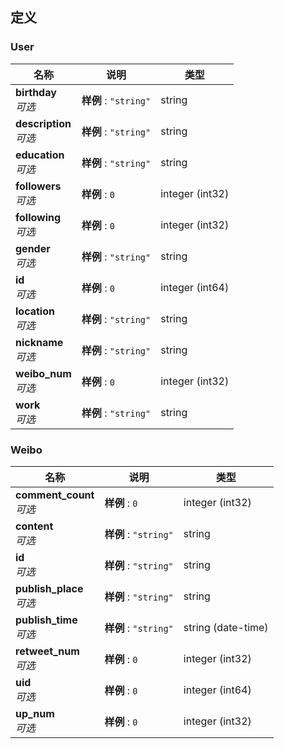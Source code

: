 
<a name="definitions"></a>
## 定义

<a name="user"></a>
### User

|名称|说明|类型|
|---|---|---|
|**birthday**  <br>*可选*|**样例** : `"string"`|string|
|**description**  <br>*可选*|**样例** : `"string"`|string|
|**education**  <br>*可选*|**样例** : `"string"`|string|
|**followers**  <br>*可选*|**样例** : `0`|integer (int32)|
|**following**  <br>*可选*|**样例** : `0`|integer (int32)|
|**gender**  <br>*可选*|**样例** : `"string"`|string|
|**id**  <br>*可选*|**样例** : `0`|integer (int64)|
|**location**  <br>*可选*|**样例** : `"string"`|string|
|**nickname**  <br>*可选*|**样例** : `"string"`|string|
|**weibo_num**  <br>*可选*|**样例** : `0`|integer (int32)|
|**work**  <br>*可选*|**样例** : `"string"`|string|


<a name="weibo"></a>
### Weibo

|名称|说明|类型|
|---|---|---|
|**comment_count**  <br>*可选*|**样例** : `0`|integer (int32)|
|**content**  <br>*可选*|**样例** : `"string"`|string|
|**id**  <br>*可选*|**样例** : `"string"`|string|
|**publish_place**  <br>*可选*|**样例** : `"string"`|string|
|**publish_time**  <br>*可选*|**样例** : `"string"`|string (date-time)|
|**retweet_num**  <br>*可选*|**样例** : `0`|integer (int32)|
|**uid**  <br>*可选*|**样例** : `0`|integer (int64)|
|**up_num**  <br>*可选*|**样例** : `0`|integer (int32)|



